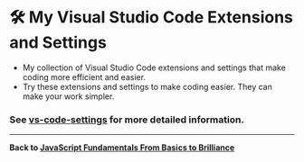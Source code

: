 # 🛠️ My Visual Studio Code Extensions and Settings

- My collection of Visual Studio Code extensions and settings that make coding more efficient and easier.
- Try these extensions and settings to make coding easier. They can make your work simpler.

### See [vs-code-settings](https://github.com/GunaPalanivel/vs-code-settings) for more detailed information.

---

**Back to [JavaScript Fundamentals From Basics to Brilliance](#)**
